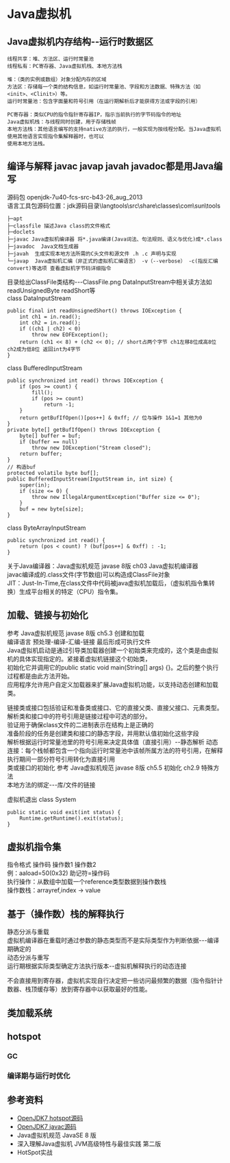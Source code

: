 # Java虚拟机
## Java虚拟机内存结构--运行时数据区
    线程共享：堆、方法区、运行时常量池
    线程私有：PC寄存器、Java虚拟机栈、本地方法栈
    
    堆：（类的实例或数组）对象分配内存的区域
    方法区：存储每一个类的结构信息，如运行时常量池、字段和方法数据、特殊方法（如<init>、<Clinit>）等。
    运行时常量池：包含字面量和符号引用（在运行期解析后才能获得方法或字段的引用）
    
    PC寄存器：类似CPU的指令指针寄存器IP，指示当前执行的字节码指令的地址
    Java虚拟机栈：与线程同时创建，用于存储栈帧
    本地方法栈：其他语言编写的支持native方法的执行，一般实现为按线程分配。当Java虚拟机使用其他语言实现指令集解释器时，也可以
    使用本地方法栈。
    
## 编译与解释 javac javap javah javadoc都是用Java编写
源码包 openjdk-7u40-fcs-src-b43-26_aug_2013  
语言工具包源码位置：jdk源码目录\langtools\src\share\classes\com\sun\tools

    ├─apt
    ├─classfile 描述Java class的文件格式
    ├─doclets
    ├─javac Java虚拟机编译器 将*.java编译(Java词法、句法规则、语义与优化)成*.class
    ├─javadoc  Java文档生成器
    ├─javah  生成实现本地方法所需的C头文件和源文件 .h .c 声明与实现
    └─javap  Java虚拟机汇编（非正式的虚拟机汇编语言） -v（--verbose） -c(指反汇编 convert)等选项 查看虚拟机字节码详细指令
目录给出ClassFile类结构---ClassFile.png  DataInputStream中相关读方法如readUnsignedByte readShort等  
class DataInputStream  
```
public final int readUnsignedShort() throws IOException {
    int ch1 = in.read();
    int ch2 = in.read();
    if ((ch1 | ch2) < 0)
        throw new EOFException();
    return (ch1 << 8) + (ch2 << 0); // short占两个字节 ch1左移8位成高8位 ch2成为低8位 返回int为4字节
}
```
class BufferedInputStream  
```
public synchronized int read() throws IOException {
    if (pos >= count) {
        fill();
        if (pos >= count)
            return -1;
    }
    return getBufIfOpen()[pos++] & 0xff; // 位与操作 1&1=1 其他为0
}
private byte[] getBufIfOpen() throws IOException {
    byte[] buffer = buf;
    if (buffer == null)
        throw new IOException("Stream closed");
    return buffer;
}
// 构造buf
protected volatile byte buf[];
public BufferedInputStream(InputStream in, int size) {
    super(in);
    if (size <= 0) {
        throw new IllegalArgumentException("Buffer size <= 0");
    }
    buf = new byte[size];
}
```
class ByteArrayInputStream  
```
public synchronized int read() {
    return (pos < count) ? (buf[pos++] & 0xff) : -1;
}
```
关于Java编译器：Java虚拟机规范 javase 8版 ch03 Java虚拟机编译器   
javac编译成的.class文件(字节数组)可以构造成ClassFile对象   
JIT：Just-In-Time,在class文件中代码被java虚拟机加载后，（虚拟机指令集转换）生成平台相关的特定（CPU）指令集。   

## 加载、链接与初始化
参考 Java虚拟机规范 javase 8版 ch5.3 创建和加载  
编译语言 预处理-编译-汇编-链接 最后形成可执行文件    
Java虚拟机启动是通过引导类加载器创建一个初始类来完成的，这个类是由虚拟机的具体实现指定的。紧接着虚拟机链接这个初始类，   
初始化它并调用它的public static void main(String[] args) {}。之后的整个执行过程都是由此方法开始。  
应用程序允许用户自定义加载器来扩展Java虚拟机功能，以支持动态创建和加载类。  

链接类或接口包括验证和准备类或接口、它的直接父类、直接父接口、元素类型。解析类和接口中的符号引用是链接过程中可选的部分。  
验证用于确保class文件的二进制表示在结构上是正确的   
准备阶段的任务是创建类和接口的静态字段，并用默认值初始化这些字段  
解析根据运行时常量池里的符号引用来决定具体值（直接引用）--静态解析
    动态连接：每个栈帧都包含一个指向运行时常量池中该帧所属方法的符号引用，在解释执行期间一部分符号引用转化为直接引用  
类或接口的初始化<Clinit> 参考 Java虚拟机规范 javase 8版 ch5.5 初始化 ch2.9 特殊方法  
本地方法的绑定---库/文件的链接  

虚拟机退出
class System
```
public static void exit(int status) {
    Runtime.getRuntime().exit(status);
}
```

## 虚拟机指令集
指令格式 操作码 操作数1 操作数2  
例：aaload=50(0x32)  助记符=操作码     
执行操作：从数组中加载一个reference类型数据到操作数栈   
操作数栈：arrayref,index -> value  

## 基于（操作数）栈的解释执行
静态分派与重载  
虚拟机编译器在重载时通过参数的静态类型而不是实际类型作为判断依据---编译期确定的  
动态分派与重写  
运行期根据实际类型确定方法执行版本--虚拟机解释执行的动态连接  

不会直接用到寄存器，虚拟机实现自行决定把一些访问最频繁的数据（指令指针计数器、栈顶缓存等）放到寄存器中以获取最好的性能。  

## 类加载系统

## hotspot
### GC
### 编译期与运行时优化

## 参考资料
* [OpenJDK7 hotspot源码](https://github.com/GitJavaProgramming/openjdk7-src)
* [OpenJDK7 javac源码](https://github.com/GitJavaProgramming/javac)
* Java虚拟机规范 JavaSE 8 版  
* 深入理解Java虚拟机 JVM高级特性与最佳实践 第二版  
* HotSpot实战  


